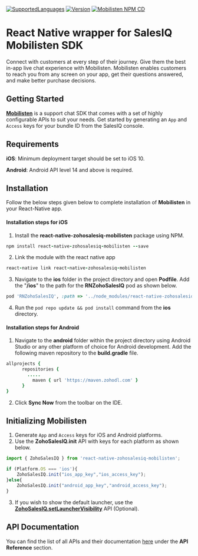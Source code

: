 [![SupportedLanguages](https://img.shields.io/badge/Platforms-iOS%20%7C%20%20Android-green.svg)](https://www.zoho.com/salesiq/help/developer-section/react-native-sdk-installation.html) [![Version](https://img.shields.io/badge/version-1.4.1-blue.svg)](https://mobilisten.io/) [![Mobilisten NPM CD](https://github.com/zoho/SalesIQ-Mobilisten-ReactNative/workflows/Mobilisten%20NPM%20CD/badge.svg)](https://github.com/zoho/SalesIQ-Mobilisten-ReactNative/actions)

# React Native wrapper for SalesIQ Mobilisten SDK

Connect with customers at every step of their journey. Give them the best in-app live chat experience with Mobilisten. Mobilisten enables customers to reach you from any screen on your app, get their questions answered, and make better purchase decisions.

## Getting Started
[**Mobilisten**](https://mobilisten.io/) is a support chat SDK that comes with a set of highly configurable APIs to suit your needs. Get started by generating an `App` and `Access` keys for your bundle ID from the SalesIQ console.

## Requirements
**iOS**: Minimum deployment target should be set to iOS 10.

**Android**: Android API level 14 and above is required.

## Installation
Follow the below steps given below to complete installation of **Mobilisten** in your React-Native app.

#### Installation steps for iOS

1. Install the **react-native-zohosalesiq-mobilisten** package using NPM.
```ruby
npm install react-native-zohosalesiq-mobilisten --save
```

2. Link the module with the react native app
```ruby
react-native link react-native-zohosalesiq-mobilisten
```

3. Navigate to the **ios** folder in the project directory and open **Podfile**.
Add the "**/ios**" to the path for the **RNZohoSalesIQ** pod as shown below.
```ruby
pod 'RNZohoSalesIQ', :path => '../node_modules/react-native-zohosalesiq-mobilisten/ios'
```

4. Run the `pod repo update && pod install` command from the **ios** directory.

#### Installation steps for Android

1. Navigate to the **android** folder within the project directory using Android Studio or any other platform of choice for Android development.
Add the following maven repository to the **build.gradle** file.
```ruby
allprojects {
      repositories {
        .....
          maven { url 'https://maven.zohodl.com' }
      }
}
```
2. Click **Sync Now** from the toolbar on the IDE.

## Initializing Mobilisten
1. Generate `App` and `Access` keys for iOS and Android platforms.
2. Use the **ZohoSalesIQ.init** API with keys for each platform as shown below.
```js
import { ZohoSalesIQ } from 'react-native-zohosalesiq-mobilisten';

if (Platform.OS === 'ios'){
    ZohoSalesIQ.init("ios_app_key","ios_access_key");
}else{
    ZohoSalesIQ.init("android_app_key","android_access_key");
}
```
3. If you wish to show the default launcher, use the [**ZohoSalesIQ.setLauncherVisibility**](https://www.zoho.com/salesiq/help/developer-section/react-native-sdk-set-launcher-visibility.html) API (Optional).

## API Documentation
You can find the list of all APIs and their documentation [here](https://www.zoho.com/salesiq/help/developer-section/react-native-sdk-add-event-listener.html) under the **API Reference** section.
